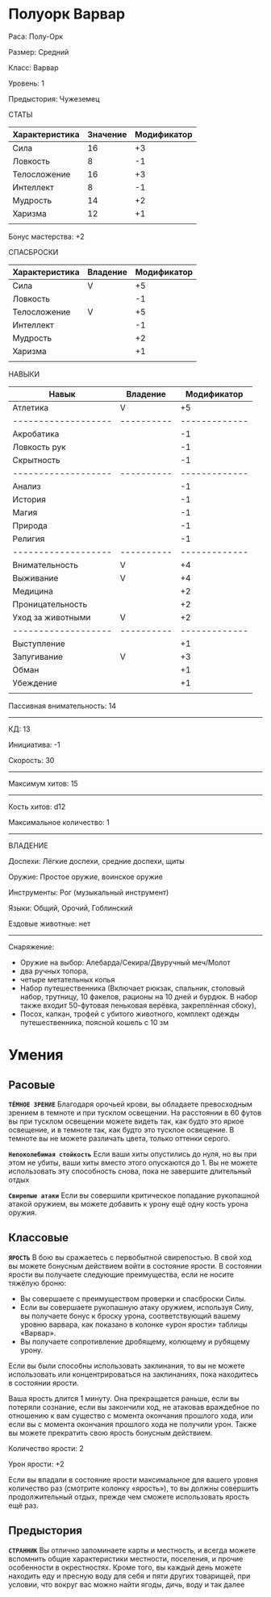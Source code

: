 # Полуорк Варвар
Раса: Полу-Орк

Размер: Средний

Класс: Варвар

Уровень: 1

Предыстория: Чужеземец

СТАТЫ

| Характеристика | Значение | Модификатор |
|----------------|----------|-------------|
| Сила           |     16   |      +3     |
| Ловкость       |     8    |      -1     |
| Телосложение   |     16   |      +3     |
| Интеллект      |     8    |      -1     |
| Мудрость       |     14   |      +2     |
| Харизма        |     12   |      +1     |
|                |          |             |

Бонус мастерства: +2

СПАСБРОСКИ

| Характеристика | Владение | Модификатор |
|----------------|----------|-------------|
| Сила           |    V     |      +5     |
| Ловкость       |          |      -1     |
| Телосложение   |    V     |      +5     |
| Интеллект      |          |      -1     |
| Мудрость       |          |      +2     |
| Харизма        |          |      +1     |
|                |          |             |

НАВЫКИ

| Навык             | Владение | Модификатор |
|-------------------|----------|-------------|
| Атлетика          |     V    |     +5      |
|-------------------|----------|-------------|
| Акробатика        |          |     -1      |
| Ловкость рук      |          |     -1      |
| Скрытность        |          |     -1      |
|-------------------|----------|-------------|
| Анализ            |          |     -1      |
| История           |          |     -1      |
| Магия             |          |     -1      |
| Природа           |          |     -1      |
| Религия           |          |     -1      |
|-------------------|----------|-------------|
| Внимательность    |     V    |     +4      |
| Выживание         |     V    |     +4      |
| Медицина          |          |     +2      |
| Проницательность  |          |     +2      |
| Уход за животными |     V    |     +2      |
|-------------------|----------|-------------|
| Выступление       |          |     +1      |
| Запугивание       |     V    |     +3      |
| Обман             |          |     +1      |
| Убеждение         |          |     +1      |
|                   |          |             |

Пассивная внимательность: 14

------------

КД: 13

Инициатива: -1

Скорость: 30

------------

Максимум хитов: 15

------------

Кость хитов: d12

Максимальное количество: 1

------------

ВЛАДЕНИЕ

Доспехи: Лёгкие доспехи, средние доспехи, щиты

Оружие: Простое оружие, воинское оружие 

Инструменты: Рог (музыкальный инструмент)

Языки: Общий, Орочий, Гоблинский

Ездовые животные: нет

------------

Снаряжение: 
+ Оружие на выбор: Алебарда/Секира/Двуручный меч/Молот
+ два ручных топора,
+ четыре метательных копья
+ Набор путешественника (Включает рюкзак, спальник, столовый набор, трутницу, 10 факелов, рационы на 10 дней и бурдюк. В набор также входит 50-футовая пеньковая верёвка, закреплённая сбоку),
+ Посох, капкан, трофей с убитого животного, комплект одежды путешественника, поясной кошель с 10 зм


# Умения
## Расовые
**`ТЁМНОЕ ЗРЕНИЕ`** 
Благодаря орочьей крови, вы обладаете превосходным зрением в темноте и при тусклом освещении. На расстоянии в 60 футов вы при тусклом освещении можете видеть так, как будто это яркое освещение, и в темноте так, как будто это тусклое освещение. В темноте вы не можете различать цвета, только оттенки серого.

**`Непоколебимая стойкость`** Если ваши хиты опустились до нуля, но вы при этом не убиты, ваши хиты вместо этого опускаются до 1. Вы не можете использовать эту способность снова, пока не завершите длительный отдых

**`Свирепые атаки`** Если вы совершили критическое попадание рукопашной атакой оружием, вы можете добавить к урону ещё одну кость урона оружия. 

## Классовые
**`ЯРОСТЬ`** В бою вы сражаетесь с первобытной свирепостью. В свой ход вы можете бонусным действием войти в состояние ярости.
В состоянии ярости вы получаете следующие преимущества, если не носите тяжёлую броню: 
* Вы совершаете с преимуществом проверки и спасброски Силы.
* Если вы совершаете рукопашную атаку оружием, используя Силу, вы получаете бонус к броску урона, соответствующий вашему уровню варвара, как показано в колонке «урон ярости» таблицы «Варвар». 
* Вы получаете сопротивление дробящему, колющему и рубящему урону. 

Если вы были способны использовать заклинания, то вы не можете использовать или концентрироваться на заклинаниях, пока находитесь в состоянии ярости. 

Ваша ярость длится 1 минуту. Она прекращается раньше, если вы потеряли сознание, если вы закончили ход, не атаковав враждебное по отношению к вам существо с момента окончания прошлого хода, или если вы с момента окончания прошлого хода не получили урон. Также вы можете прекратить свою ярость бонусным действием.

Количество ярости: 2

Урон ярости: +2

Если вы впадали в состояние ярости максимальное для вашего уровня количество раз (смотрите колонку «ярость»), то вы должны совершить продолжительный отдых, прежде чем сможете использовать ярость ещё раз.

## Предыстория
**`СТРАННИК`**
Вы отлично запоминаете карты и местность, и всегда можете вспомнить общие характеристики местности, поселения, и прочие особенности в окрестностях. Кроме того, вы каждый день можете находить еду и пресную воду для себя и пяти других товарищей, при условии, что вокруг вас можно найти ягоды, дичь, воду и так далее
